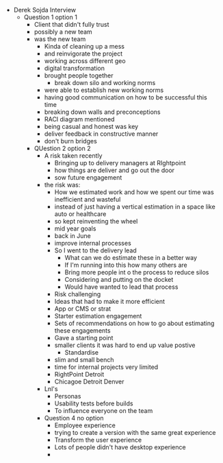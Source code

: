 - Derek Sojda Interview
	- Question 1 option 1
		- Client that didn't fully trust
		- possibly a new team
		- was the new team
			- Kinda of cleaning up a mess
			- and reinvigorate the project
			- working across different geo
			- digital transformation
			- brought people together
				- break down silo and working norms
			- were able to establish new working norms
			- having good communication on how to be successful this time
			- breaking down walls and preconceptions
			- RACI diagram mentioned
			- being casual and honest was key
			- deliver feedback in constructive manner
			- don't burn bridges
		- QUestion 2 option 2
			- A risk taken recently
				- Bringing up to delivery managers at RIghtpoint
				- how things are deliver and go out the door
				- sow future engagement
			- the risk was:
				- How we estimated work and how we spent our time was inefficient and wasteful
				- instead of just having a vertical estimation in a space like auto or healthcare
				- so kept reinventing the wheel
				- mid year goals
				- back in June
				- improve internal processes
				- So I went to the delivery lead
					- What can we do estimate these in a better way
					- If I'm running into this how many others are
					- Bring more people int o the process to reduce silos
					- Considering and putting on the docket
					- Would have wanted to lead that process
				- Risk challenging
				- Ideas that had to make it more efficient
				- App or CMS or strat
				- Starter estimation engagement
				- Sets of recommendations on how to go about estimating these engagements
				- Gave a starting point
				- smaller clients it was hard to end up value postive
					- Standardise
				- slim and small bench
				- time for internal projects very limited
				- RightPoint Detroit
				- Chicagoe Detroit Denver
			- Lnl's
				- Personas
				- Usability tests before builds
				- To influence everyone on the team
			- Question 4 no option
				- Employee experience
				- trying to create a version with the same great experience
				- Transform the user experience
				- Lots of people didn't have desktop experience
				-